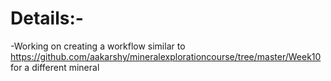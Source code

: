 # Details:-
-Working on creating a workflow similar to https://github.com/aakarshy/mineralexplorationcourse/tree/master/Week10 for a different mineral
